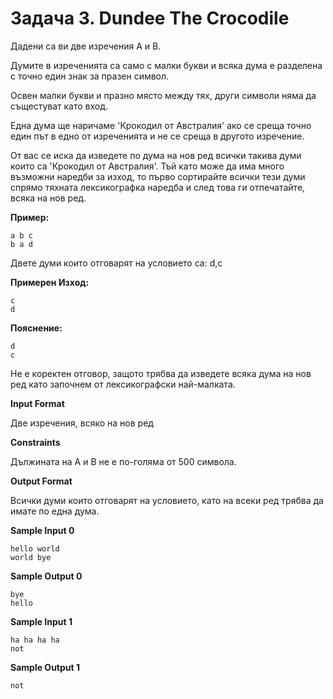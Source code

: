 # Задача 3. Dundee The Crocodile

Дадени са ви две изречения A и B.

Думите в изреченията са само с малки букви и всяка дума е разделена с точно един знак за празен символ.

Освен малки букви и празно място между тях, други символи няма да същестуват като вход.

Една дума ще наричаме 'Крокодил от Австралия' ако се среща точно един път в едно от изреченията и не се среща в другото изречение.

От вас се иска да изведете по дума на нов ред всички такива думи които са 'Крокодил от Австралия'. Тъй като може да има много възможни наредби за изход, то първо сортирайте всички тези думи спрямо тяхната лексикографка наредба и след това ги отпечатайте, всяка на нов ред.

**Пример:**
```
a b c
b a d
```

Двете думи които отговарят на условието са: d,c

**Примерен Изход:**
```
c
d
```

**Пояснение:**
```
d
c
```

Не е коректен отговор, защото трябва да изведете всяка дума на нов ред като започнем от лексикографски най-малката.

**Input Format**

Две изречения, всяко на нов ред

**Constraints**

Дължината на A и B не е по-голяма от 500 символа.

**Output Format**

Всички думи които отговарят на условието, като на всеки ред трябва да имате по една дума.

**Sample Input 0**
```
hello world
world bye
```

**Sample Output 0**
```
bye
hello
```

**Sample Input 1**
```
ha ha ha ha
not
```

**Sample Output 1**
```
not
```
